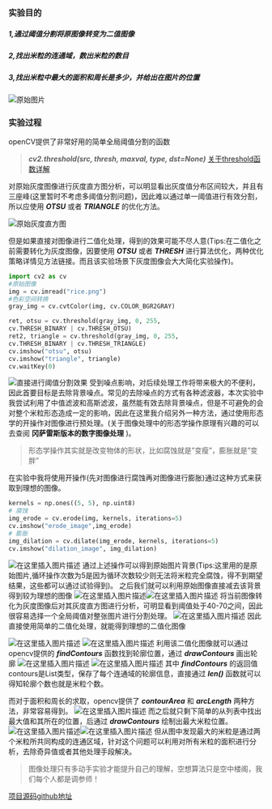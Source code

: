 ### 实验目的
##### 1,通过阈值分割将原图像转变为二值图像
##### 2,找出米粒的连通域，数出米粒的数目
##### 3,找出米粒中最大的面积和周长是多少，并给出在图片的位置
![原始图片](https://img-blog.csdnimg.cn/20200404202302636.png#pic_center)


### 实验过程
openCV提供了非常好用的简单全局阈值分割的函数

> ***cv2.threshold(src, thresh, maxval, type, dst=None)***
>[关于threshold函数详解](https://blog.csdn.net/weixin_42296411/article/details/80901080?depth_1-utm_source=distribute.pc_relevant.none-task-blog-BlogCommendFromBaidu-1&utm_source=distribute.pc_relevant.none-task-blog-BlogCommendFromBaidu-1)

对原始灰度图像进行灰度直方图分析，可以明显看出灰度值分布区间较大，并且有三座峰(这里暂时不考虑多阈值分割问题)，因此难以通过单一阈值进行有效分割，所以应使用 ***OTSU*** 或者 ***TRIANGLE*** 的优化方法。

![原始灰度直方图](https://img-blog.csdnimg.cn/20200404202410231.png?x-oss-process=image/watermark,type_ZmFuZ3poZW5naGVpdGk,shadow_10,text_aHR0cHM6Ly9ibG9nLmNzZG4ubmV0L3FxXzQyMzA4Mjg3,size_16,color_FFFFFF,t_70#pic_center)

但是如果直接对图像进行二值化处理，得到的效果可能不尽人意(Tips:在二值化之前需要转化为灰度图像，因要使用 ***OTSU*** 或者 ***THRESH*** 进行算法优化，两种优化策略详情见方法链接。而且该实验场景下灰度图像会大大简化实验操作)。

```python
import cv2 as cv
#原始图像
img = cv.imread("rice.png")
#色彩空间转换
gray_img = cv.cvtColor(img, cv.COLOR_BGR2GRAY)

ret, otsu = cv.threshold(gray_img, 0, 255, 
cv.THRESH_BINARY | cv.THRESH_OTSU)
ret2, triangle = cv.threshold(gray_img, 0, 255, 
cv.THRESH_BINARY | cv.THRESH_TRIANGLE)
cv.imshow("otsu", otsu)
cv.imshow("triangle", triangle)
cv.waitKey(0)
```
![直接进行阈值分割效果](https://img-blog.csdnimg.cn/20200404202741603.png?x-oss-process=image/watermark,type_ZmFuZ3poZW5naGVpdGk,shadow_10,text_aHR0cHM6Ly9ibG9nLmNzZG4ubmV0L3FxXzQyMzA4Mjg3,size_16,color_FFFFFF,t_70#pic_center)
受到噪点影响，对后续处理工作将带来极大的不便利，因此首要目标是去除背景噪点。常见的去除噪点的方式有各种滤波器，本次实验中我尝试利用了中值滤波和高斯滤波，虽然能有效去除背景噪点，但是不可避免的会对整个米粒形态造成一定的影响，因此在这里我介绍另外一种方法，通过使用形态学的开操作对图像进行预处理。(关于图像处理中的形态学操作原理有兴趣的可以去查阅 __冈萨雷斯版本的数字图像处理__ )。

>形态学操作其实就是改变物体的形状，比如腐蚀就是”变瘦”，膨胀就是”变胖”

在实验中我将使用开操作(先对图像进行腐蚀再对图像进行膨胀)通过这种方式来获取到理想的图像。
```python
kernels = np.ones((5, 5), np.uint8)
# 腐蚀
img_erode = cv.erode(img, kernels, iterations=5)
cv.imshow("erode_image",img_erode)
# 膨胀
img_dilation = cv.dilate(img_erode, kernels, iterations=5)
cv.imshow("dilation_image", img_dilation)
```
![在这里插入图片描述](https://img-blog.csdnimg.cn/2020040420293550.png?x-oss-process=image/watermark,type_ZmFuZ3poZW5naGVpdGk,shadow_10,text_aHR0cHM6Ly9ibG9nLmNzZG4ubmV0L3FxXzQyMzA4Mjg3,size_16,color_FFFFFF,t_70#pic_center)
通过上述操作可以得到原始图片背景(Tips:这里用的是原始图片,循环操作次数为5是因为循环次数较少则无法将米粒完全腐蚀，得不到期望结果，这些都可以通过试验得到)。
之后我们就可以利用原始图像直接减去该背景得到较为理想的图像
![在这里插入图片描述](https://img-blog.csdnimg.cn/20200404203147630.png?x-oss-process=image/watermark,type_ZmFuZ3poZW5naGVpdGk,shadow_10,text_aHR0cHM6Ly9ibG9nLmNzZG4ubmV0L3FxXzQyMzA4Mjg3,size_16,color_FFFFFF,t_70#pic_center)![在这里插入图片描述](https://img-blog.csdnimg.cn/20200404203242245.png?x-oss-process=image/watermark,type_ZmFuZ3poZW5naGVpdGk,shadow_10,text_aHR0cHM6Ly9ibG9nLmNzZG4ubmV0L3FxXzQyMzA4Mjg3,size_16,color_FFFFFF,t_70#pic_center)
将当前图像转化为灰度图像后对其灰度直方图进行分析，可明显看到阈值处于40-70之间，因此很容易选择一个全局阈值对整张图片进行分割处理。
![在这里插入图片描述](https://img-blog.csdnimg.cn/20200404203329378.png?x-oss-process=image/watermark,type_ZmFuZ3poZW5naGVpdGk,shadow_10,text_aHR0cHM6Ly9ibG9nLmNzZG4ubmV0L3FxXzQyMzA4Mjg3,size_16,color_FFFFFF,t_70#pic_center)
因此直接使用简单的二值化处理，就能得到理想的二值化图像

![在这里插入图片描述](https://img-blog.csdnimg.cn/20200404203831178.png?x-oss-process=image/watermark,type_ZmFuZ3poZW5naGVpdGk,shadow_10,text_aHR0cHM6Ly9ibG9nLmNzZG4ubmV0L3FxXzQyMzA4Mjg3,size_16,color_FFFFFF,t_70#pic_center)
![在这里插入图片描述](https://img-blog.csdnimg.cn/20200404203435413.png?x-oss-process=image/watermark,type_ZmFuZ3poZW5naGVpdGk,shadow_10,text_aHR0cHM6Ly9ibG9nLmNzZG4ubmV0L3FxXzQyMzA4Mjg3,size_16,color_FFFFFF,t_70#pic_center)
利用该二值化图像就可以通过opencv提供的 ***findContours*** 函数找到轮廓位置，通过 ***drawContours*** 画出轮廓
![在这里插入图片描述](https://img-blog.csdnimg.cn/20200404203529623.png?x-oss-process=image/watermark,type_ZmFuZ3poZW5naGVpdGk,shadow_10,text_aHR0cHM6Ly9ibG9nLmNzZG4ubmV0L3FxXzQyMzA4Mjg3,size_16,color_FFFFFF,t_70#pic_center)
![在这里插入图片描述](https://img-blog.csdnimg.cn/20200404203601413.png?x-oss-process=image/watermark,type_ZmFuZ3poZW5naGVpdGk,shadow_10,text_aHR0cHM6Ly9ibG9nLmNzZG4ubmV0L3FxXzQyMzA4Mjg3,size_16,color_FFFFFF,t_70#pic_center)
其中 ***findContours*** 的返回值contours是List类型，保存了每个连通域的轮廓信息，直接通过 ***len()*** 函数就可以得知轮廓个数也就是米粒个数。

而对于面积和周长的求取，opencv提供了 ***contourArea*** 和 ***arcLength*** 两种方法，非常容易得到。
![在这里插入图片描述](https://img-blog.csdnimg.cn/20200404203709809.png?x-oss-process=image/watermark,type_ZmFuZ3poZW5naGVpdGk,shadow_10,text_aHR0cHM6Ly9ibG9nLmNzZG4ubmV0L3FxXzQyMzA4Mjg3,size_16,color_FFFFFF,t_70#pic_center)
而之后就只剩下简单的从列表中找出最大值和其所在的位置，后通过 ***drawContours*** 绘制出最大米粒位置。
![在这里插入图片描述](https://img-blog.csdnimg.cn/20200404203729555.png?x-oss-process=image/watermark,type_ZmFuZ3poZW5naGVpdGk,shadow_10,text_aHR0cHM6Ly9ibG9nLmNzZG4ubmV0L3FxXzQyMzA4Mjg3,size_16,color_FFFFFF,t_70#pic_center)![在这里插入图片描述](https://img-blog.csdnimg.cn/20200404203755569.png?x-oss-process=image/watermark,type_ZmFuZ3poZW5naGVpdGk,shadow_10,text_aHR0cHM6Ly9ibG9nLmNzZG4ubmV0L3FxXzQyMzA4Mjg3,size_16,color_FFFFFF,t_70#pic_center)
但从图中发现最大的米粒是通过两个米粒所共同构成的连通区域，针对这个问题可以利用对所有米粒的面积进行分析，去除奇异值或者其他处理手段解决。

> 图像处理只有多动手实验才能提升自己的理解，空想算法只是空中楼阁，我们每个人都是调参师！

[项目源码github地址](https://github.com/ADExxxxxx/FindRice)
